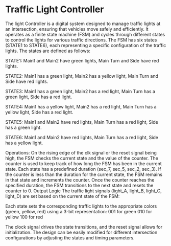# Traffic Light Controller

The light Controller is a digital system designed to manage traffic lights at an intersection, ensuring that vehicles move safely and efficiently. It operates as a finite state machine (FSM) and cycles through different states to control the lights for various traffic directions.
The FSM has six states (STATE1 to STATE6), each representing a specific configuration of the traffic lights. The states are defined as follows:

STATE1: Main1 and Main2 have green lights, Main Turn and Side have red lights.

STATE2: Main1 has a green light, Main2 has a yellow light, Main Turn and Side have red lights.

STATE3: Main1 has a green light, Main2 has a red light, Main Turn has a green light, Side has a red light.

STATE4: Main1 has a yellow light, Main2 has a red light, Main Turn has a yellow light, Side has a red light.

STATE5: Main1 and Main2 have red lights, Main Turn has a red light, Side has a green light.

STATE6: Main1 and Main2 have red lights, Main Turn has a red light, Side has a yellow light.

Operations:
On the rising edge of the clk signal or the reset signal being high, the FSM checks the current state and the value of the counter.
The counter is used to keep track of how long the FSM has been in the current state. Each state has a predefined duration (sec_7, sec_5, sec_2, sec_3).
If the counter is less than the duration for the current state, the FSM remains in that state and increments the counter.
Once the counter reaches the specified duration, the FSM transitions to the next state and resets the counter to 0.
Output Logic
The traffic light signals (light_A, light_B, light_C, light_D) are set based on the current state of the FSM:

Each state sets the corresponding traffic lights to the appropriate colors (green, yellow, red) using a 3-bit representation:
001 for green
010 for yellow
100 for red

 The clock signal drives the state transitions, and the reset signal allows for initialization. The design can be easily modified for different intersection configurations by adjusting the states and timing parameters.
